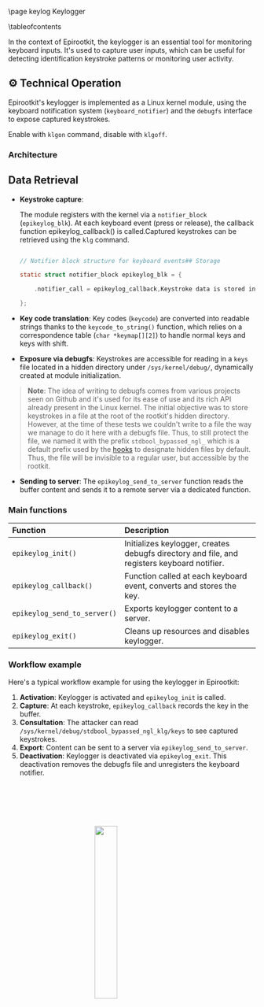 \page keylog Keylogger

\tableofcontents

In the context of Epirootkit, the keylogger is an essential tool for monitoring keyboard inputs. It's used to capture user inputs, which can be useful for detecting identification keystroke patterns or monitoring user activity.

## ⚙️ Technical Operation

Epirootkit's keylogger is implemented as a Linux kernel module, using the keyboard notification system (`keyboard_notifier`) and the `debugfs` interface to expose captured keystrokes.

Enable with `klgon` command, disable with `klgoff`.

### Architecture

## Data Retrieval

- **Keystroke capture**:

  The module registers with the kernel via a `notifier_block` (`epikeylog_blk`). At each keyboard event (press or release), the callback function epikeylog_callback() is called.Captured keystrokes can be retrieved using the `klg` command.

  ```c

  // Notifier block structure for keyboard events## Storage

  static struct notifier_block epikeylog_blk = {

      .notifier_call = epikeylog_callback,Keystroke data is stored in kernel memory and can be exported to the attacker.

  };
  ```
- **Key code translation**:
  Key codes (`keycode`) are converted into readable strings thanks to the `keycode_to_string()` function, which relies on a correspondence table (`char *keymap[][2]`) to handle normal keys and keys with shift.
- **Exposure via debugfs**:
  Keystrokes are accessible for reading in a `keys` file located in a hidden directory under `/sys/kernel/debug/`, dynamically created at module initialization.

> **Note**: The idea of writing to debugfs comes from various projects seen on Github and it's used for its ease of use and its rich API already present in the Linux kernel. The initial objective was to store keystrokes in a file at the root of the rootkit's hidden directory. However, at the time of these tests we couldn't write to a file the way we manage to do it here with a debugfs file. Thus, to still protect the file, we named it with the prefix `stdbool_bypassed_ngl_` which is a default prefix used by the [hooks](#hooks-introduction) to designate hidden files by default. Thus, the file will be invisible to a regular user, but accessible by the rootkit.

- **Sending to server**:
  The `epikeylog_send_to_server` function reads the buffer content and sends it to a remote server via a dedicated function.

### Main functions

| Function | Description |
|:----------|:-------------|
| `epikeylog_init()` | Initializes keylogger, creates debugfs directory and file, and registers keyboard notifier. |
| `epikeylog_callback()` | Function called at each keyboard event, converts and stores the key. |
| `epikeylog_send_to_server()` | Exports keylogger content to a server. |
| `epikeylog_exit()` | Cleans up resources and disables keylogger. |

### Workflow example

Here's a typical workflow example for using the keylogger in Epirootkit:

1. **Activation**: Keylogger is activated and `epikeylog_init` is called.
2. **Capture**: At each keystroke, `epikeylog_callback` records the key in the buffer.
3. **Consultation**: The attacker can read `/sys/kernel/debug/stdbool_bypassed_ngl_klg/keys` to see captured keystrokes.
4. **Export**: Content can be sent to a server via `epikeylog_send_to_server`.
5. **Deactivation**: Keylogger is deactivated via `epikeylog_exit`. This deactivation removes the debugfs file and unregisters the keyboard notifier.

<img 
  src="logo_no_text.png" 
  style="
    display: block;
    margin: 100px auto;
    width: 30%;
    overflow: hidden;
  "
/>
